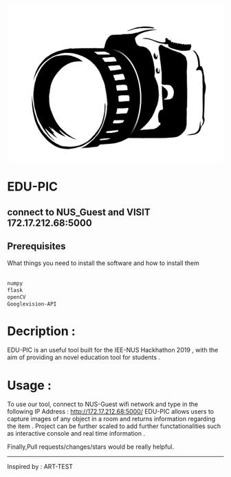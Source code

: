 ![](flasksite/static/img/cam.png)

# EDU-PIC

## connect to NUS_Guest and VISIT 172.17.212.68:5000



## Prerequisites

What things you need to install the software and how to install them

```

numpy
flask
openCV
Googlevision-API

```



# Decription :

EDU-PIC is an useful tool built for the IEE-NUS Hackhathon 2019 , with the aim of providing an novel education tool for students .

# Usage : 
To use our tool, connect to NUS-Guest wifi network and type in the following IP Address : http://172.17.212.68:5000/ 
EDU-PIC allows users to capture images of any object in a room and returns information regarding the item .
Project can be further scaled to add further functationalities such as interactive console and real time information .



Finally,Pull requests/changes/stars would be really helpful.
________________________________________________________________________________________________________________________

Inspired by : ART-TEST
